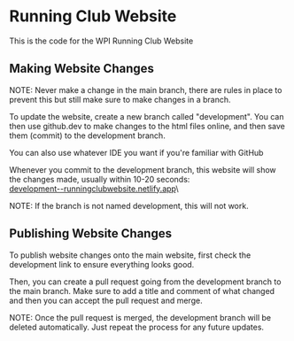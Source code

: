 # Running Club Website

This is the code for the WPI Running Club Website

## Making Website Changes
NOTE: Never make a change in the main branch, there are rules in place to prevent this but still make sure to make changes in a branch.

To update the website, create a new branch called "development". You can then use github.dev to make changes to the html files online, and then save them (commit) to the development branch.

You can also use whatever IDE you want if you're familiar with GitHub

Whenever you commit to the development branch, this website will show the changes made, usually within 10-20 seconds: \
[development--runningclubwebsite.netlify.app](https://development--runningclubwebsite.netlify.app/)\

NOTE: If the branch is not named development, this will not work.

## Publishing Website Changes
To publish website changes onto the main website, first check the development link to ensure everything looks good.

Then, you can create a pull request going from the development branch to the main branch. Make sure to add a title and comment of what changed and then you can accept the pull request and merge. 

NOTE: Once the pull request is merged, the development branch will be deleted automatically. Just repeat the process for any future updates.
